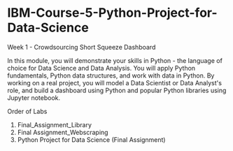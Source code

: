 # IBM-Course-5-Python-Project-for-Data-Science

Week 1 - Crowdsourcing Short Squeeze Dashboard

In this module, you will demonstrate your skills in Python - the language of choice for Data Science and Data Analysis. You will apply Python fundamentals, Python data structures, and work with data in Python. By working on a real project, you will model a Data Scientist or Data Analyst's role, and build a dashboard using Python and popular Python libraries using Jupyter notebook.

Order of Labs
1) Final_Assignment_Library
2) Final Assignment_Webscraping
3) Python Project for Data Science (Final Assignment)
